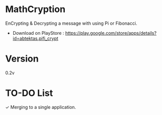 # MathCryption
EnCrypting & Decrypting a message with using Pi or Fibonacci.
- Download on PlayStore : https://play.google.com/store/apps/details?id=abtektas.pifi_crypt
# Version
0.2v
# TO-DO List
✓ Merging to a single application. 
